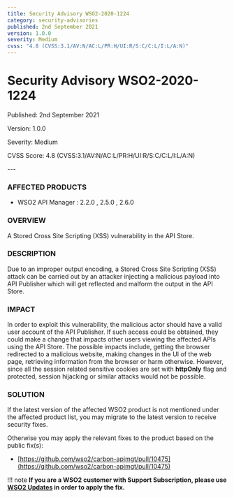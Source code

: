 ```yaml
---
title: Security Advisory WSO2-2020-1224
category: security-advisories
published: 2nd September 2021
version: 1.0.0
severity: Medium
cvss: "4.8 (CVSS:3.1/AV:N/AC:L/PR:H/UI:R/S:C/C:L/I:L/A:N)"
---
```


# Security Advisory WSO2-2020-1224

<p class="doc-info">Published: 2nd September 2021</p>
<p class="doc-info">Version: 1.0.0</p>
<p class="doc-info">Severity: Medium</p>
<p class="doc-info">CVSS Score: 4.8 (CVSS:3.1/AV:N/AC:L/PR:H/UI:R/S:C/C:L/I:L/A:N)</p>
---

### AFFECTED PRODUCTS
* WSO2 API Manager : 2.2.0 , 2.5.0 , 2.6.0


### OVERVIEW
A Stored Cross Site Scripting (XSS) vulnerability in the API Store.


### DESCRIPTION
Due to an improper output encoding, a Stored Cross Site Scripting (XSS) attack can be carried out by an attacker injecting a malicious payload into API Publisher which will get reflected and malform the output in the API Store.


### IMPACT
In order to exploit this vulnerability, the malicious actor should have a valid user account of the API Publisher. If such access could be obtained, they could make a change that impacts other users viewing the affected APIs using the API Store. The possible impacts include, getting the browser redirected to a malicious website, making changes in the UI of the web page, retrieving information from the browser or harm otherwise. However, since all the session related sensitive cookies are set with **httpOnly** flag and protected, session hijacking or similar attacks would not be possible.


### SOLUTION
If the latest version of the affected WSO2 product is not mentioned under the affected product list, you may migrate to the latest version to receive security fixes.

Otherwise you may apply the relevant fixes to the product based on the public fix(s):

* [https://github.com/wso2/carbon-apimgt/pull/10475](https://github.com/wso2/carbon-apimgt/pull/10475)


!!! note
    **If you are a WSO2 customer with Support Subscription, please use [WSO2 Updates](https://wso2.com/updates/) in order to apply the fix.**
